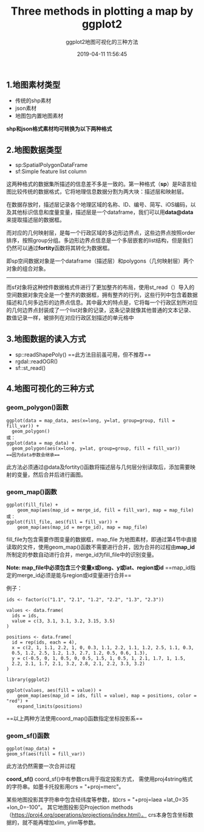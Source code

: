 ﻿---
layout: post
title:  "Three methods in plotting a map by ggplot2"
subtitle: "ggplot2地图可视化的三种方法"
date:   2019-04-11 11:56:45
categories: [tools]
---


## 1.地图素材类型

- 传统的shp素材
- json素材
- 地图包内置地图素材

**shp和json格式素材均可转换为以下两种格式**

## 2.地图数据类型

+ sp:SpatialPolygonDataFrame
+ sf:Simple feature list column

这两种格式的数据集所描述的信息差不多是一致的。第一种格式（**sp**）是R语言绘图比较传统的数据格式，它将地理信息数据分割为两大块：描述层和映射层。

在数据存放时，描述层记录各个地理区域的名称、ID、编号、简写、iOS编码，以及其他标识信息和度量变量，描述层是一个dataframe，我们可以用**data@data**来提取描述层的数据框。

而对应的几何映射层，是每一个行政区域的多边形边界点，这些边界点按照order排序，按照group分组。多边形边界点信息是一个多层嵌套的list结构，但是我们仍然可以通过**fortity**函数将其转化为数据框。

即sp空间数据对象是一个dataframe（描述层）和polygons（几何映射层）两个对象的组合对象。

---------------------------
而sf对象将这种控件数据格式件进行了更加整齐的布局，使用st_read（）导入的空间数据对象完全是一个整齐的数据框，拥有整齐的行列，这些行列中包含着数据描述和几何多边形的边界点信息。其中最大的特点是，它将每一个行政区划所对应的几何边界点封装成了一个list对象的记录，这条记录就像其他普通的文本记录、数值记录一样，被排列在对应行政区划描述的单元格中

## 3.地图数据的读入方式

+ sp::readShapePoly()  ==此方法目前虽可用，但不推荐==
+ rgdal::readOGR()
+ sf::st_read() 

## 4.地图可视化的三种方式

### geom_polygon()函数

	ggplot(data = map_data, aes(x=long, y=lat, group=group, fill = fill_var)) +
	  geom_polygon()
	或：
	ggplot(data = map_data) +
	  geom_polygon(aes(x=long, y=lat, group=group, fill = fill_var))
	==因为data参数会继承==

此方法必须通过@data及fortity()函数将描述层与几何层分别读取后，添加需要映射的变量，然后合并后进行画图。


### geom_map()函数

	ggplot(fill_file) + 
		geom_map(aes(map_id = merge_id, fill = fill_var), map = map_file)
	或：
	ggplot(fill_file, aes(fill = fill_var)) + 
		geom_map(aes(map_id = merge_id), map = map_file)	

fill_file为包含需要作图变量的数据框，map_file 为地图素材，即通过第4节中直接读取的文件，使用geom_map()函数不需要进行合并，因为合并的过程由**map_id**所制定的参数自动进行合并，merge_id为fill_file中的识别变量。

**Note:  map_file中必须包含三个变量x或long、y或lat、region或id**
==map_id指定的merge_id必须是能与region或id变量进行合并==

例子：

	ids <- factor(c("1.1", "2.1", "1.2", "2.2", "1.3", "2.3"))
	
	values <- data.frame(
	  ids = ids,
	  value = c(3, 3.1, 3.1, 3.2, 3.15, 3.5)
	)
	
	positions <- data.frame(
	  id = rep(ids, each = 4),
	  x = c(2, 1, 1.1, 2.2, 1, 0, 0.3, 1.1, 2.2, 1.1, 1.2, 2.5, 1.1, 0.3,
	  0.5, 1.2, 2.5, 1.2, 1.3, 2.7, 1.2, 0.5, 0.6, 1.3),
	  y = c(-0.5, 0, 1, 0.5, 0, 0.5, 1.5, 1, 0.5, 1, 2.1, 1.7, 1, 1.5,
	  2.2, 2.1, 1.7, 2.1, 3.2, 2.8, 2.1, 2.2, 3.3, 3.2)
	)
	
	library(ggplot2)
	
	ggplot(values, aes(fill = value)) + 
		geom_map(aes(map_id = ids, fill = value), map = positions, color = "red") +
		expand_limits(positions)

==以上两种方法使用coord_map()函数指定坐标投影系==

### geom_sf()函数

	ggplot(map_data) +
	geom_sf(aes(fill = fill_var))

此方法仍然需要一次合并过程

**coord_sf()**
coord_sf()中有参数crs用于指定投影方式，
需使用proj4string格式的字符串。如墨卡托投影用crs = "+proj=merc"。

某些地图投影其字符串中包含经纬度等参数，如crs = "+proj=laea +lat_0=35 +lon_0=-100"。
其它地图投影见Projection methods（https://proj4.org/operations/projections/index.html）。
crs本身包含坐标数据的，就不能再增加xlim, ylim等参数。
